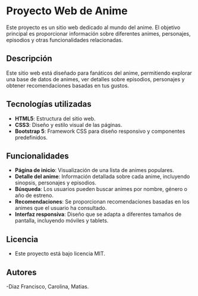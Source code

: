 # Proyecto Web de Anime

Este proyecto es un sitio web dedicado al mundo del anime. El objetivo principal es proporcionar información sobre diferentes animes, personajes, episodios y otras funcionalidades relacionadas.

## Descripción

Este sitio web está diseñado para fanáticos del anime, permitiendo explorar una base de datos de animes, ver detalles sobre episodios, personajes y obtener recomendaciones basadas en tus gustos.

## Tecnologías utilizadas

- **HTML5**: Estructura del sitio web.
- **CSS3**: Diseño y estilo visual de las páginas.
- **Bootstrap 5**: Framework CSS para diseño responsivo y componentes predefinidos.

## Funcionalidades

- **Página de inicio**: Visualización de una lista de animes populares.
- **Detalle del anime**: Información detallada sobre cada anime, incluyendo sinopsis, personajes y episodios.
- **Búsqueda**: Los usuarios pueden buscar animes por nombre, género o año de estreno.
- **Recomendaciones**: Se proporcionan recomendaciones basadas en los animes que el usuario ha consultado.
- **Interfaz responsiva**: Diseño que se adapta a diferentes tamaños de pantalla, incluyendo móviles y tablets.

## Licencia
- Este proyecto está bajo licencia MIT.

## Autores
-Diaz Francisco, Carolina, Matias.
